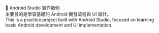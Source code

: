📱 Android Studio 實作範例 <br>
主要目的是學習基礎的 Android 開發流程與 UI 設計。 <br>
This is a practice project built with Android Studio, focused on learning basic Android development and UI implementation. <br>
  
